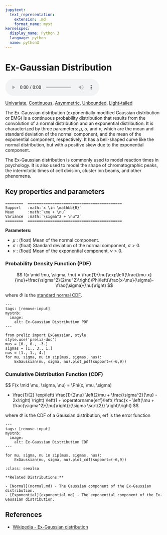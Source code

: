 ```yaml
---
jupytext:
  text_representation:
    extension: .md
    format_name: myst
kernelspec:
  display_name: Python 3
  language: python
  name: python3
---
```

# Ex-Gaussian Distribution

<audio controls> <source src="../../_static/exgaussian.mp3" type="audio/mpeg"> This browser cannot play the pronunciation audio file for this distribution. </audio>

[Univariate](../../gallery_tags.rst#univariate), [Continuous](../../gallery_tags.rst#continuous), [Asymmetric](../../gallery_tags.rst#asymmetric), [Unbounded](../../gallery_tags.rst#unbounded), [Light-tailed](../../gallery_tags.rst#light-tailed)

The Ex-Gaussian distribution (exponentially modified Gaussian distribution or EMG) is a continuous probability distribution that results from the convolution of a normal distribution and an exponential distribution. It is characterized by three parameters: $\mu$, $\sigma$, and $\nu$, which are the mean and standard deviation of the normal component, and the mean of the exponential component, respectively. It has a bell-shaped curve like the normal distribution, but with a positive skew due to the exponential component.

The Ex-Gaussian distribution is commonly used to model reaction times in psychology. It is also used to model the shape of chromatographic peaks, the intermitotic times of cell division, cluster ion beams, and other phenomena.

## Key properties and parameters

```{eval-rst}
========  ==========================================
Support   :math:`x \in \mathbb{R}`
Mean      :math:`\mu + \nu`
Variance  :math:`\sigma^2 + \nu^2`
========  ==========================================
```

**Parameters:**

- $\mu$ : (float) Mean of the normal component.
- $\sigma$ : (float) Standard deviation of the normal component, $\sigma > 0$.
- $\nu$ : (float) Mean of the exponential component, $\nu > 0$.

### Probability Density Function (PDF)

$$
f(x \mid \mu, \sigma, \nu) =
\frac{1}{\nu}\exp\left(\frac{\mu-x}{\nu}+\frac{\sigma^2}{2\nu^2}\right)\Phi\left(\frac{x-\mu}{\sigma}-\frac{\sigma}{\nu}\right)
$$

where $\Phi$ is the [standard normal CDF](normal.md).

```{code-cell}
---
tags: [remove-input]
mystnb:
  image:
    alt: Ex-Gaussian Distribution PDF
---

from preliz import ExGaussian, style
style.use('preliz-doc')
mus = [0., 0., -3.]
sigmas = [1., 3., 1.]
nus = [1., 1., 4.]
for mu, sigma, nu in zip(mus, sigmas, nus):
    ExGaussian(mu, sigma, nu).plot_pdf(support=(-6,9))
```

### Cumulative Distribution Function (CDF)

$$
F(x \mid \mu, \sigma, \nu) = 
 \Phi(x, \mu, \sigma)
- \frac{1}{2} \exp\left( \frac{1}{2\nu} \left(2\mu + \frac{\sigma^2}{\nu} - 2x\right) \right) \left(1 + \operatorname{erf}\left( \frac{x - \left(\mu + \frac{\sigma^2}{\nu}\right)}{\sigma \sqrt{2}} \right)\right)
$$

where $\Phi$ is the CDF of a Gaussian distribution, $\text{erf}$ is the error function

```{code-cell}
---
tags: [remove-input]
mystnb:
  image:
    alt: Ex-Gaussian Distribution CDF
---

for mu, sigma, nu in zip(mus, sigmas, nus):
    ExGaussian(mu, sigma, nu).plot_cdf(support=(-6,9))
```

```{seealso}
:class: seealso

**Related Distributions:**

- [Normal](normal.md) - The Gaussian component of the Ex-Gaussian distribution.
- [Exponential](exponential.md) - The exponential component of the Ex-Gaussian distribution.
```

## References

- [Wikipedia - Ex-Gaussian distribution](https://en.wikipedia.org/wiki/Exponentially_modified_Gaussian_distribution)